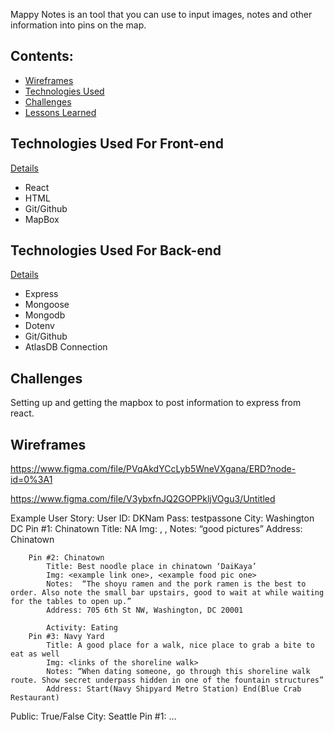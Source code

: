 Mappy Notes is an tool that you can use to input images, notes and other information into pins on the map.
## Contents:


-  [Wireframes](#Wireframes)
-  [Technologies Used](#Technologies-Used)
-  [Challenges](#Challenges)
-  [Lessons Learned](#Lessons-Learned)

## Technologies Used For Front-end
[Details](#Details)
- React
- HTML
- Git/Github
- MapBox

## Technologies Used For Back-end
[Details](#Details)
- Express
- Mongoose
- Mongodb
- Dotenv
- Git/Github
- AtlasDB Connection

## Challenges
Setting up and getting the mapbox to post information to express from react.

## Wireframes

https://www.figma.com/file/PVqAkdYCcLyb5WneVXgana/ERD?node-id=0%3A1

https://www.figma.com/file/V3ybxfnJQ2GOPPkljVOgu3/Untitled

Example User Story:
	User ID: DKNam
	Pass: testpassone
	City: Washington DC
		Pin #1: Chinatown
			Title: NA
			Img: <example link one>, <example link two>, <example link three>
			Notes: “good pictures”
			Address: Chinatown
	
		Pin #2: Chinatown
			Title: Best noodle place in chinatown ‘DaiKaya’
			Img: <example link one>, <example food pic one>
			Notes:  “The shoyu ramen and the pork ramen is the best to order. Also note the small bar upstairs, good to wait at while waiting for the tables to open up.”
			Address: 705 6th St NW, Washington, DC 20001

			Activity: Eating
		Pin #3: Navy Yard
			Title: A good place for a walk, nice place to grab a bite to eat as well
			Img: <links of the shoreline walk>
			Notes: “When dating someone, go through this shoreline walk route. Show secret underpass hidden in one of the fountain structures”
			Address: Start(Navy Shipyard Metro Station) End(Blue Crab Restaurant)
Public: True/False
	City: Seattle
		Pin #1: …

